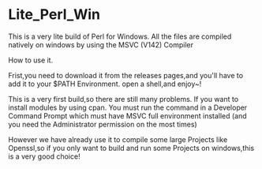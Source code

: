# Lite_Perl_Win
This is a very lite build of Perl for Windows. All the files are compiled natively on windows by using the MSVC (V142) Compiler



How to use it.

Frist,you need to download it from the releases pages,and you'll have to add it to your $PATH Environment.
open a shell,and enjoy~!

This is a very first build,so there are still many problems.
If you want to install modules by using cpan. You must run the command in a Developer Command Prompt which must have MSVC full environment installed (and you need the Administrator permission on the most times)

However we have already use it to compile some large Projects like Openssl,so if you only want to build and run some Projects on windows,this is a very good choice!
